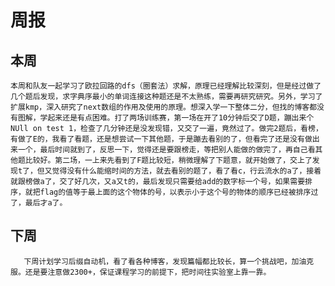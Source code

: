 # 周报 
## 本周
	本周和队友一起学习了欧拉回路的dfs（圈套法）求解，原理已经理解比较深刻，但是经过做了几个题后发现，求字典序最小的单词连接这种题还是不太熟练，需要再研究研究。另外，学习了扩展kmp，深入研究了next数组的作用及使用的原理。想深入学一下整体二分，但找的博客都没有图解，学起来还是有点困难。打了两场训练赛，第一场在开了10分钟后交了D题，蹦出来个NUll on test 1，检查了几分钟还是没发现错，又交了一遍，竟然过了。做完2题后，看榜，有做了E的，我看了看题，还是想尝试一下其他题，于是蹦去看别的了，但看完了还是没有做出来一个，最后时间就到了，反思一下，觉得还是要跟榜走，等把别人能做的做完了，再自己看其他题比较好。第二场，一上来先看到了F题比较短，稍微理解了下题意，就开始做了，交上了发现t了，但又觉得没有什么能缩时间的方法，就去看别的题了，看了看c，行云流水的a了，接着就跟榜做a了，交了好几次，又a又t的，最后发现只需要给add的数字标一个号，如果需要排序，就把flag的值等于最上面的这个物体的号，以表示小于这个号的物体的顺序已经被排序过了，最后才a了。
## 下周
       下周计划学习后缀自动机，看了看各种博客，发现篇幅都比较长，算一个挑战吧，加油克服。还是要注意做2300+，保证课程学习的前提下，把时间往实验室上靠一靠。
	

